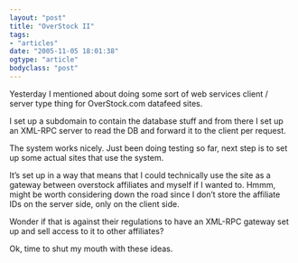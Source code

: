 ```yaml
---
layout: "post"
title: "OverStock II"
tags: 
- "articles"
date: "2005-11-05 18:01:38"
ogtype: "article"
bodyclass: "post"
---
```


Yesterday I mentioned about doing some sort of web services client / server type thing for OverStock.com datafeed sites.

I set up a subdomain to contain the database stuff and from there I set up an XML-RPC server to read the DB and forward it to the client per request.

The system works nicely. Just been doing testing so far, next step is to set up some actual sites that use the system.

It’s set up in a way that means that I could technically use the site as a gateway between overstock affiliates and myself if I wanted to. Hmmm, might be worth considering down the road since I don’t store the affiliate IDs on the server side, only on the client side.

Wonder if that is against their regulations to have an XML-RPC gateway set up and sell access to it to other affiliates?

Ok, time to shut my mouth with these ideas.